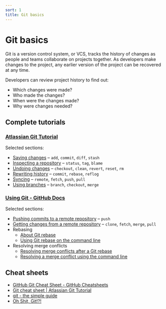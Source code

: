 ```yaml
---
sort: 1
title: Git basics
---
```


# Git basics

Git is a version control system, or VCS, tracks the history of changes as people and teams collaborate on projects together.
As developers make changes to the project, any earlier version of the project can be recovered at any time.

Developers can review project history to find out:

- Which changes were made?
- Who made the changes?
- When were the changes made?
- Why were changes needed?

## Complete tutorials

### [Atlassian Git Tutorial](https://www.atlassian.com/git/tutorials)

Selected sections:

- [Saving changes](https://www.atlassian.com/git/tutorials/saving-changes) – `add`, `commit`, `diff`, `stash`
- [Inspecting a repository](https://www.atlassian.com/git/tutorials/inspecting-a-repository) – `status`, `tag`, `blame`
- [Undoing changes](https://www.atlassian.com/git/tutorials/undoing-changes) – `checkout`, `clean`, `revert`, `reset`, `rm`
- [Rewriting history](https://www.atlassian.com/git/tutorials/rewriting-history) – `commit`, `rebase`, `reflog`
- [Syncing](https://www.atlassian.com/git/tutorials/syncing) – `remote`, `fetch`, `push`, `pull`
- [Using branches](https://www.atlassian.com/git/tutorials/using-branches) – `branch`, `checkout`, `merge`

### [Using Git - GitHub Docs](https://docs.github.com/en/get-started/using-git)

Selected sections:

- [Pushing commits to a remote repository](https://docs.github.com/en/get-started/using-git/pushing-commits-to-a-remote-repository) – `push`
- [Getting changes from a remote repository](https://docs.github.com/en/get-started/using-git/getting-changes-from-a-remote-repository) – `clone`, `fetch`, `merge`, `pull`
- Rebasing
  - [About Git rebase](https://docs.github.com/en/get-started/using-git/about-git-rebase)
  - [Using Git rebase on the command line](https://docs.github.com/en/get-started/using-git/using-git-rebase-on-the-command-line)
- Resolving merge conflicts
  - [Resolving merge conflicts after a Git rebase](https://docs.github.com/en/get-started/using-git/resolving-merge-conflicts-after-a-git-rebase)
  - [Resolving a merge conflict using the command line](https://docs.github.com/en/pull-requests/collaborating-with-pull-requests/addressing-merge-conflicts/resolving-a-merge-conflict-using-the-command-line)

## Cheat sheets

- [GitHub Git Cheat Sheet - GitHub Cheatsheets](https://training.github.com/downloads/github-git-cheat-sheet/)
- [Git cheat sheet \| Atlassian Git Tutorial](https://www.atlassian.com/git/tutorials/atlassian-git-cheatsheet)
- [git - the simple guide](https://rogerdudler.github.io/git-guide/)
- [Oh Shit, Git!?!](https://ohshitgit.com/)
